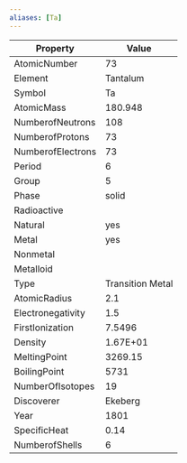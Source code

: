 ```yaml
---
aliases: [Ta]
---
```


| Property          | Value            |
| ----------------- | ---------------- |
| AtomicNumber      | 73               |
| Element           | Tantalum         |
| Symbol            | Ta               |
| AtomicMass        | 180.948          |
| NumberofNeutrons  | 108              |
| NumberofProtons   | 73               |
| NumberofElectrons | 73               |
| Period            | 6                |
| Group             | 5                |
| Phase             | solid            |
| Radioactive       |                  |
| Natural           | yes              |
| Metal             | yes              |
| Nonmetal          |                  |
| Metalloid         |                  |
| Type              | Transition Metal |
| AtomicRadius      | 2.1              |
| Electronegativity | 1.5              |
| FirstIonization   | 7.5496           |
| Density           | 1.67E+01         |
| MeltingPoint      | 3269.15          |
| BoilingPoint      | 5731             |
| NumberOfIsotopes  | 19               |
| Discoverer        | Ekeberg          |
| Year              | 1801             |
| SpecificHeat      | 0.14             |
| NumberofShells    | 6                |
